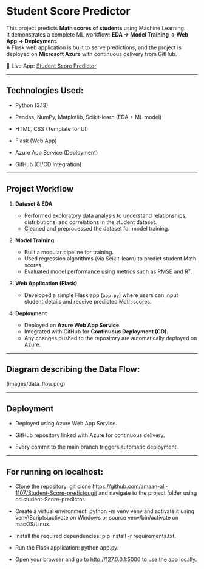 # Student Score Predictor

This project predicts **Math scores of students** using Machine Learning.  
It demonstrates a complete ML workflow: **EDA → Model Training → Web App → Deployment**.  
A Flask web application is built to serve predictions, and the project is deployed on **Microsoft Azure** with continuous delivery from GitHub.

🔗 Live App: [Student Score Predictor](https://student-score.azurewebsites.net/)

---

## Technologies Used:
- Python (3.13)

- Pandas, NumPy, Matplotlib, Scikit-learn (EDA + ML model)

- HTML, CSS (Template for UI)

- Flask (Web App)

- Azure App Service (Deployment)

- GitHub (CI/CD Integration)  

---

## Project Workflow

1. **Dataset & EDA**  
   - Performed exploratory data analysis to understand relationships, distributions, and correlations in the student dataset.  
   - Cleaned and preprocessed the dataset for model training.  

2. **Model Training**  
   - Built a modular pipeline for training.  
   - Used regression algorithms (via Scikit-learn) to predict student Math scores.  
   - Evaluated model performance using metrics such as RMSE and R².  

3. **Web Application (Flask)**  
   - Developed a simple Flask app (`app.py`) where users can input student details and receive predicted Math scores.  

4. **Deployment**  
   - Deployed on **Azure Web App Service**.  
   - Integrated with GitHub for **Continuous Deployment (CD)**.  
   - Any changes pushed to the repository are automatically deployed on Azure.

---

## Diagram describing the Data Flow:
(images/data_flow.png)

---

## Deployment
- Deployed using Azure Web App Service.

- GitHub repository linked with Azure for continuous delivery.

- Every commit to the main branch triggers automatic deployment.

---

## For running on  localhost:

- Clone the repository: git clone https://github.com/amaan-ali-1107/Student-Score-predictor.git and navigate to the project folder using cd student-Score-predictor.

- Create a virtual environment: python -m venv venv and activate it using     venv\Scripts\activate on Windows or source venv/bin/activate on macOS/Linux.

- Install the required dependencies: pip install -r requirements.txt.

- Run the Flask application: python app.py.

- Open your browser and go to http://127.0.0.1:5000 to use the app locally.